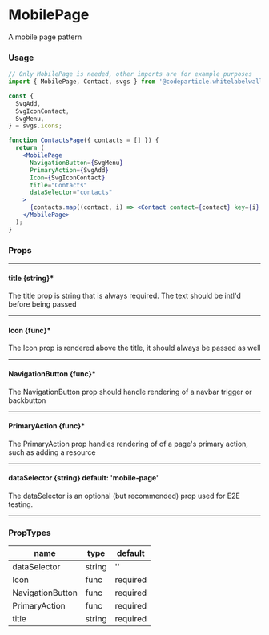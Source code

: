 # MobilePage

A mobile page pattern

### Usage

```jsx
// Only MobilePage is needed, other imports are for example purposes
import { MobilePage, Contact, svgs } from '@codeparticle.whitelabelwallet.styleguide';

const {
  SvgAdd,
  SvgIconContact,
  SvgMenu,
} = svgs.icons;

function ContactsPage({ contacts = [] }) {
  return (
    <MobilePage
      NavigationButton={SvgMenu}
      PrimaryAction={SvgAdd}
      Icon={SvgIconContact}
      title="Contacts"
      dataSelector="contacts"
    >
      {contacts.map((contact, i) => <Contact contact={contact} key={i} />)}
    </MobilePage>
  );
}
```

### Props

----
#### title {string}*

The title prop is string that is always required. The text should be intl'd before being passed

----
#### Icon {func}*

The Icon prop is rendered above the title, it should always be passed as well

----
#### NavigationButton {func}*

The NavigationButton prop should handle rendering of a navbar trigger or backbutton

----
#### PrimaryAction {func}*

The PrimaryAction prop handles rendering of of a page's primary action, such as adding a resource

----
#### dataSelector {string} default: 'mobile-page'

The dataSelector is an optional (but recommended) prop used for E2E testing.

----
### PropTypes

| name | type | default |
| ---- | ---- | ------- |
| dataSelector | string | '' |
| Icon | func | required |
| NavigationButton | func | required |
| PrimaryAction | func | required |
| title | string | required |
